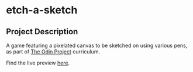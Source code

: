 # etch-a-sketch

## Project Description   

A game featuring a pixelated canvas to be sketched on using various pens, as part of [The Odin Project](https://www.theodinproject.com) curriculum.   

Find the live preview [here](https://kaglet.github.io/etch-a-sketch/).